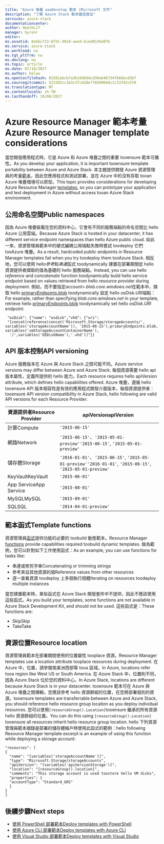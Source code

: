 ```yaml
---
title: "Azure 堆疊 aaaDevelop 範本 |Microsoft 文件"
description: "了解 Azure Stack 範本最佳做法"
services: azure-stack
documentationcenter: 
author: HeathL17
manager: byronr
editor: 
ms.assetid: 8a5bc713-6f51-49c8-aeed-6ced0145e07b
ms.service: azure-stack
ms.workload: na
ms.tgt_pltfrm: na
ms.devlang: na
ms.topic: article
ms.date: 07/10/2017
ms.author: helaw
ms.openlocfilehash: 01581abcb7a3616469dcd38a646734f68decd3bf
ms.sourcegitcommit: 523283cc1b3c37c428e77850964dc1c33742c5f0
ms.translationtype: MT
ms.contentlocale: zh-TW
ms.lasthandoff: 10/06/2017
---
```

# <a name="azure-resource-manager-template-considerations"></a><span data-ttu-id="87ec6-103">Azure Resource Manager 範本考量</span><span class="sxs-lookup"><span data-stu-id="87ec6-103">Azure Resource Manager template considerations</span></span>
<span data-ttu-id="87ec6-104">當您開發應用程式時，它是 Azure 和 Azure 堆疊之間的重要 tooensure 範本可攜性。</span><span class="sxs-lookup"><span data-stu-id="87ec6-104">As you develop your application, it is important tooensure template portability between Azure and Azure Stack.</span></span>  <span data-ttu-id="87ec6-105">本主題提供開發 Azure 資源管理員的考量[範本](http://download.microsoft.com/download/E/A/4/EA4017B5-F2ED-449A-897E-BD92E42479CE/Getting_Started_With_Azure_Resource_Manager_white_paper_EN_US.pdf)，因此您應用程式和測試部署，並在 Azure 中的沒有存取 tooan Azure 堆疊環境可以原型。</span><span class="sxs-lookup"><span data-stu-id="87ec6-105">This topic provides considerations for developing Azure Resource Manager [templates](http://download.microsoft.com/download/E/A/4/EA4017B5-F2ED-449A-897E-BD92E42479CE/Getting_Started_With_Azure_Resource_Manager_white_paper_EN_US.pdf), so you can prototype your application and test deployment in Azure without access tooan Azure Stack environment.</span></span>

## <a name="public-namespaces"></a><span data-ttu-id="87ec6-106">公用命名空間</span><span class="sxs-lookup"><span data-stu-id="87ec6-106">Public namespaces</span></span>
<span data-ttu-id="87ec6-107">因為 Azure 堆疊裝載在您的資料中心，它會有不同的服務端點的命名空間比 hello Azure 公用雲端。</span><span class="sxs-lookup"><span data-stu-id="87ec6-107">Because Azure Stack is hosted in your datacenter, it has different service endpoint namespaces than hello Azure public cloud.</span></span> <span data-ttu-id="87ec6-108">如此一來，資源管理員範本中的硬式編碼公用端點失敗時嘗試 toodeploy 它們 tooAzure 堆疊。</span><span class="sxs-lookup"><span data-stu-id="87ec6-108">As a result, hardcoded public endpoints in Resource Manager templates fail when you try toodeploy them tooAzure Stack.</span></span> <span data-ttu-id="87ec6-109">相反地，您可以使用 hello*參考*和*串連*函式 toodynamically 建置在部署期間從 hello 資源提供者擷取的值為基礎的 hello 服務端點。</span><span class="sxs-lookup"><span data-stu-id="87ec6-109">Instead, you can use hello *reference* and *concatenate* function toodynamically build hello service endpoint based on values retrieved from hello resource provider during deployment.</span></span> <span data-ttu-id="87ec6-110">例如，而不要指定*account>.blob.core.windows.net*在範本中，擷取 hello [primaryEndpoints.blob](https://github.com/Azure/AzureStack-QuickStart-Templates/blob/master/101-simple-windows-vm/azuredeploy.json#L201) toodynamically 設定 hello *osDisk.URI*端點：</span><span class="sxs-lookup"><span data-stu-id="87ec6-110">For example, rather than specifying *blob.core.windows.net* in your template, retrieve hello [primaryEndpoints.blob](https://github.com/Azure/AzureStack-QuickStart-Templates/blob/master/101-simple-windows-vm/azuredeploy.json#L201) toodynamically set hello *osDisk.URI* endpoint:</span></span>

     "osDisk": {"name": "osdisk","vhd": {"uri": 
     "[concat(reference(concat('Microsoft.Storage/storageAccounts/', variables('storageAccountName')), '2015-06-15').primaryEndpoints.blob, variables('vmStorageAccountContainerName'),
      '/',variables('OSDiskName'),'.vhd')]"}}

## <a name="api-versioning"></a><span data-ttu-id="87ec6-111">API 版本控制</span><span class="sxs-lookup"><span data-stu-id="87ec6-111">API versioning</span></span>
<span data-ttu-id="87ec6-112">Azure 服務版本在 Azure 與 Azure Stack 之間可能不同。</span><span class="sxs-lookup"><span data-stu-id="87ec6-112">Azure service versions may differ between Azure and Azure Stack.</span></span> <span data-ttu-id="87ec6-113">每個資源需要 hello api 版本屬性，定義所提供的 hello 能力。</span><span class="sxs-lookup"><span data-stu-id="87ec6-113">Each resource requires hello apiVersion attribute, which defines hello capabilities offered.</span></span> <span data-ttu-id="87ec6-114">Azure 堆疊，遵循 hello tooensure API 版本相容性是有效的應用程式開發介面版本，每個資源提供者：</span><span class="sxs-lookup"><span data-stu-id="87ec6-114">tooensure API version compatibility in Azure Stack, hello following are valid API versions for each Resource Provider:</span></span>

| <span data-ttu-id="87ec6-115">資源提供者</span><span class="sxs-lookup"><span data-stu-id="87ec6-115">Resource Provider</span></span> | <span data-ttu-id="87ec6-116">apiVersion</span><span class="sxs-lookup"><span data-stu-id="87ec6-116">apiVersion</span></span> |
| --- | --- |
| <span data-ttu-id="87ec6-117">計算</span><span class="sxs-lookup"><span data-stu-id="87ec6-117">Compute</span></span> |`'2015-06-15'` |
| <span data-ttu-id="87ec6-118">網路</span><span class="sxs-lookup"><span data-stu-id="87ec6-118">Network</span></span> |<span data-ttu-id="87ec6-119">`'2015-06-15'`、`'2015-05-01-preview'`</span><span class="sxs-lookup"><span data-stu-id="87ec6-119">`'2015-06-15'`, `'2015-05-01-preview'`</span></span> |
| <span data-ttu-id="87ec6-120">儲存體</span><span class="sxs-lookup"><span data-stu-id="87ec6-120">Storage</span></span> |<span data-ttu-id="87ec6-121">`'2016-01-01'`、`'2015-06-15'`, `'2015-05-01-preview'`</span><span class="sxs-lookup"><span data-stu-id="87ec6-121">`'2016-01-01'`, `'2015-06-15'`, `'2015-05-01-preview'`</span></span> |
| <span data-ttu-id="87ec6-122">KeyVault</span><span class="sxs-lookup"><span data-stu-id="87ec6-122">KeyVault</span></span> | `'2015-06-01'` |
| <span data-ttu-id="87ec6-123">App Service</span><span class="sxs-lookup"><span data-stu-id="87ec6-123">App Service</span></span> |`'2015-08-01'` |
| <span data-ttu-id="87ec6-124">MySQL</span><span class="sxs-lookup"><span data-stu-id="87ec6-124">MySQL</span></span> |`'2015-09-01'` |
| <span data-ttu-id="87ec6-125">SQL</span><span class="sxs-lookup"><span data-stu-id="87ec6-125">SQL</span></span> |`'2014-04-01-preview'` |

## <a name="template-functions"></a><span data-ttu-id="87ec6-126">範本函式</span><span class="sxs-lookup"><span data-stu-id="87ec6-126">Template functions</span></span>
<span data-ttu-id="87ec6-127">資源管理員[函式](../azure-resource-manager/resource-group-template-functions.md)提供功能的必要的 toobuild 動態範本。</span><span class="sxs-lookup"><span data-stu-id="87ec6-127">Resource Manager [functions](../azure-resource-manager/resource-group-template-functions.md) provide capabilities required toobuild dynamic templates.</span></span> <span data-ttu-id="87ec6-128">做為範例，您可以針對如下工作使用函式：</span><span class="sxs-lookup"><span data-stu-id="87ec6-128">As an example, you can use functions for tasks like:</span></span>

* <span data-ttu-id="87ec6-129">串連或修剪字串</span><span class="sxs-lookup"><span data-stu-id="87ec6-129">Concatenating or trimming strings</span></span> 
* <span data-ttu-id="87ec6-130">參考來自其他資源的值</span><span class="sxs-lookup"><span data-stu-id="87ec6-130">Reference values from other resources</span></span>
* <span data-ttu-id="87ec6-131">逐一查看資源 toodeploy 上多個執行個體</span><span class="sxs-lookup"><span data-stu-id="87ec6-131">Iterating on resources toodeploy multiple instances</span></span> 

<span data-ttu-id="87ec6-132">當您建置範本時，某些函式在 Azure Stack 開發套件中不提供，因此不應該使用這些函式。</span><span class="sxs-lookup"><span data-stu-id="87ec6-132">As you build your templates, some functions are not available in Azure Stack Development Kit, and should not be used.</span></span> <span data-ttu-id="87ec6-133">這些函式是：</span><span class="sxs-lookup"><span data-stu-id="87ec6-133">These functions are:</span></span>

* <span data-ttu-id="87ec6-134">Skip</span><span class="sxs-lookup"><span data-stu-id="87ec6-134">Skip</span></span>
* <span data-ttu-id="87ec6-135">Take</span><span class="sxs-lookup"><span data-stu-id="87ec6-135">Take</span></span>

## <a name="resource-location"></a><span data-ttu-id="87ec6-136">資源位置</span><span class="sxs-lookup"><span data-stu-id="87ec6-136">Resource location</span></span>
<span data-ttu-id="87ec6-137">資源管理員範本在部署期間使用的位置屬性 tooplace 資源。</span><span class="sxs-lookup"><span data-stu-id="87ec6-137">Resource Manager templates use a location attribute tooplace resources during deployment.</span></span> <span data-ttu-id="87ec6-138">在 Azure 中，位置，請參閱南美洲西部等 tooa 區域。</span><span class="sxs-lookup"><span data-stu-id="87ec6-138">In Azure, locations refer tooa region like West US or South America.</span></span> <span data-ttu-id="87ec6-139">在 Azure Stack 中，位置則不同，因為 Azure Stack 位於您的資料中心。</span><span class="sxs-lookup"><span data-stu-id="87ec6-139">In Azure Stack, locations are different because Azure Stack is in your datacenter.</span></span>  <span data-ttu-id="87ec6-140">tooensure 範本可在 Azure 與 Azure 堆疊之間傳輸，您應該參考 hello 資源群組的位置，在您將部署個別的資源。</span><span class="sxs-lookup"><span data-stu-id="87ec6-140">tooensure templates are transferrable between Azure and Azure Stack, you should reference hello resource group location as you deploy individual resources.</span></span> <span data-ttu-id="87ec6-141">您可以使用`[resourceGroup().Location]`tooensure 繼承的所有資源 hello 資源群組的位置。</span><span class="sxs-lookup"><span data-stu-id="87ec6-141">You can do this using `[resourceGroup().Location]` tooensure all resources inherit hello resource group location.</span></span>  <span data-ttu-id="87ec6-142">hello 下列資源管理員範本摘錄是部署的儲存體帳戶時使用此函式的範例：</span><span class="sxs-lookup"><span data-stu-id="87ec6-142">hello following Resource Manager template excerpt is an example of using this function while deploying a storage account:</span></span>

    "resources": [
    {
      "name": "[variables('storageAccountName')]",
      "type": "Microsoft.Storage/storageAccounts",
      "apiVersion": "[variables('apiVersionStorage')]",
      "location": "[resourceGroup().location]",
      "comments": "This storage account is used toostore hello VM disks",
      "properties": {
      "accountType": "Standard_GRS"
      }
    }
    ]


## <a name="next-steps"></a><span data-ttu-id="87ec6-143">後續步驟</span><span class="sxs-lookup"><span data-stu-id="87ec6-143">Next steps</span></span>
* [<span data-ttu-id="87ec6-144">使用 PowerShell 部署範本</span><span class="sxs-lookup"><span data-stu-id="87ec6-144">Deploy templates with PowerShell</span></span>](azure-stack-deploy-template-powershell.md)
* [<span data-ttu-id="87ec6-145">使用 Azure CLI 部署範本</span><span class="sxs-lookup"><span data-stu-id="87ec6-145">Deploy templates with Azure CLI</span></span>](azure-stack-deploy-template-command-line.md)
* [<span data-ttu-id="87ec6-146">使用 Visual Studio 部署範本</span><span class="sxs-lookup"><span data-stu-id="87ec6-146">Deploy templates with Visual Studio</span></span>](azure-stack-deploy-template-visual-studio.md)

